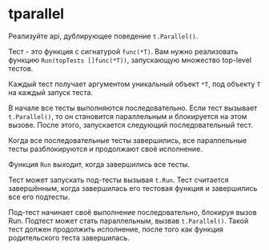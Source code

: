 # tparallel

Реализуйте api, дублирующее поведение `t.Parallel()`.

Тест - это функция с сигнатурой `func(*T)`. Вам нужно реализовать функцию `Run(topTests []func(*T))`,
запускающую множество top-level тестов.

Каждый тест получает аргументом уникальный объект `*T`, под объекту `T` на каждый запуск теста.

В начале все тесты выполняются последовательно. Если тест вызывает `t.Parallel()`, то он становится
параллельным и блокируется на этом вызове. После этого, запускается следующий последовательный тест.

Когда все последовательные тесты завершились, все параллельные тесты разблокируются и продолжают своё
исполнение.

Функция `Run` выходит, когда завершились все тесты.

Тест может запускать под-тесты вызывая `t.Run`. Тест считается завершённым, когда завершилась его тестовая функция и 
завершились все его подтесты.

Под-тест начинает своё выполнение последовательно, блокируя вызов Run. Подтест может стать параллельным,
вызвав `t.Parallel()`. Такой тест должен продолжить исполнение, после того как функция родительского теста
завершилась.
